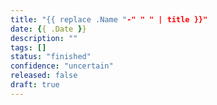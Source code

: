 ```yaml
---
title: "{{ replace .Name "-" " " | title }}"
date: {{ .Date }}
description: ""
tags: []
status: "finished"
confidence: "uncertain"
released: false
draft: true
---
```

